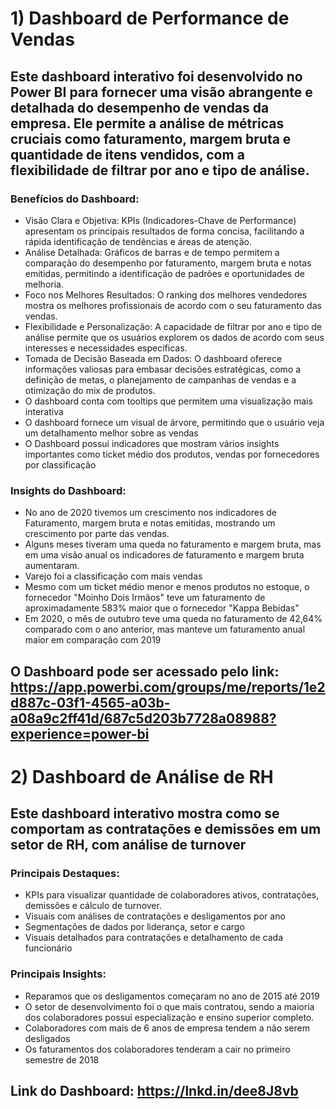 # 1) Dashboard de Performance de Vendas

## Este dashboard interativo foi desenvolvido no Power BI para fornecer uma visão abrangente e detalhada do desempenho de vendas da empresa. Ele permite a análise de métricas cruciais como faturamento, margem bruta e quantidade de itens vendidos, com a flexibilidade de filtrar por ano e tipo de análise.

### Benefícios do Dashboard:

* Visão Clara e Objetiva: KPIs (Indicadores-Chave de Performance) apresentam os principais resultados de forma concisa, facilitando a rápida identificação de tendências e áreas de atenção.
* Análise Detalhada: Gráficos de barras e de tempo permitem a comparação do desempenho por faturamento, margem bruta e notas emitidas, permitindo a identificação de padrões e oportunidades de melhoria.
* Foco nos Melhores Resultados: O ranking dos melhores vendedores mostra os melhores profissionais de acordo com o seu faturamento das vendas.
* Flexibilidade e Personalização: A capacidade de filtrar por ano e tipo de análise permite que os usuários explorem os dados de acordo com seus interesses e necessidades específicas.
* Tomada de Decisão Baseada em Dados: O dashboard oferece informações valiosas para embasar decisões estratégicas, como a definição de metas, o planejamento de campanhas de vendas e a otimização do mix de produtos.
* O dashboard conta com tooltips que permitem uma visualização mais interativa
* O dashboard fornece um visual de árvore, permitindo que o usuário veja um detalhamento melhor sobre as vendas
* O Dashboard possui indicadores que mostram vários insights importantes como ticket médio dos produtos, vendas por fornecedores por classificação

### Insights do Dashboard:

* No ano de 2020 tivemos um crescimento nos indicadores de Faturamento, margem bruta e notas emitidas, mostrando um crescimento por parte das vendas.
* Alguns meses tiveram uma queda no faturamento e margem bruta, mas em uma visão anual os indicadores de faturamento e margem bruta aumentaram.
* Varejo foi a classificação com mais vendas
* Mesmo com um ticket médio menor e menos produtos no estoque, o fornecedor "Moinho Dois Irmãos" teve um faturamento de aproximadamente 583% maior que o fornecedor "Kappa Bebidas"
* Em 2020, o mês de outubro teve uma queda no faturamento de 42,64% comparado com o ano anterior, mas manteve um faturamento anual maior em comparação com 2019

## O Dashboard pode ser acessado pelo link: https://app.powerbi.com/groups/me/reports/1e2d887c-03f1-4565-a03b-a08a9c2ff41d/687c5d203b7728a08988?experience=power-bi

# 2) Dashboard de Análise de RH

## Este dashboard interativo mostra como se comportam as contratações e demissões em um setor de RH, com análise de turnover

### Principais Destaques:

* KPIs para visualizar quantidade de colaboradores ativos, contratações, demissões e cálculo de turnover.
* Visuais com análises de contratações e desligamentos por ano
* Segmentações de dados por liderança, setor e cargo
* Visuais detalhados para contratações e detalhamento de cada funcionário

### Principais Insights:

 * Reparamos que os desligamentos começaram no ano de 2015 até 2019
 * O setor de desenvolvimento foi o que mais contratou, sendo a maioria dos colaboradores possui especialização e ensino superior completo.
 * Colaboradores com mais de 6 anos de empresa tendem a não serem desligados
 * Os faturamentos dos colaboradores tenderam a cair no primeiro semestre de 2018

## Link do Dashboard: https://lnkd.in/dee8J8vb
